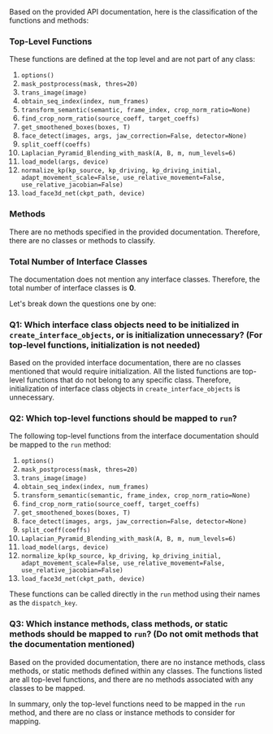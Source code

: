 Based on the provided API documentation, here is the classification of the functions and methods:

### Top-Level Functions
These functions are defined at the top level and are not part of any class:
1. `options()`
2. `mask_postprocess(mask, thres=20)`
3. `trans_image(image)`
4. `obtain_seq_index(index, num_frames)`
5. `transform_semantic(semantic, frame_index, crop_norm_ratio=None)`
6. `find_crop_norm_ratio(source_coeff, target_coeffs)`
7. `get_smoothened_boxes(boxes, T)`
8. `face_detect(images, args, jaw_correction=False, detector=None)`
9. `split_coeff(coeffs)`
10. `Laplacian_Pyramid_Blending_with_mask(A, B, m, num_levels=6)`
11. `load_model(args, device)`
12. `normalize_kp(kp_source, kp_driving, kp_driving_initial, adapt_movement_scale=False, use_relative_movement=False, use_relative_jacobian=False)`
13. `load_face3d_net(ckpt_path, device)`

### Methods
There are no methods specified in the provided documentation. Therefore, there are no classes or methods to classify.

### Total Number of Interface Classes
The documentation does not mention any interface classes. Therefore, the total number of interface classes is **0**.

Let's break down the questions one by one:

### Q1: Which interface class objects need to be initialized in `create_interface_objects`, or is initialization unnecessary? (For top-level functions, initialization is not needed)

Based on the provided interface documentation, there are no classes mentioned that would require initialization. All the listed functions are top-level functions that do not belong to any specific class. Therefore, initialization of interface class objects in `create_interface_objects` is unnecessary.

### Q2: Which top-level functions should be mapped to `run`?

The following top-level functions from the interface documentation should be mapped to the `run` method:

1. `options()`
2. `mask_postprocess(mask, thres=20)`
3. `trans_image(image)`
4. `obtain_seq_index(index, num_frames)`
5. `transform_semantic(semantic, frame_index, crop_norm_ratio=None)`
6. `find_crop_norm_ratio(source_coeff, target_coeffs)`
7. `get_smoothened_boxes(boxes, T)`
8. `face_detect(images, args, jaw_correction=False, detector=None)`
9. `split_coeff(coeffs)`
10. `Laplacian_Pyramid_Blending_with_mask(A, B, m, num_levels=6)`
11. `load_model(args, device)`
12. `normalize_kp(kp_source, kp_driving, kp_driving_initial, adapt_movement_scale=False, use_relative_movement=False, use_relative_jacobian=False)`
13. `load_face3d_net(ckpt_path, device)`

These functions can be called directly in the `run` method using their names as the `dispatch_key`.

### Q3: Which instance methods, class methods, or static methods should be mapped to `run`? (Do not omit methods that the documentation mentioned)

Based on the provided documentation, there are no instance methods, class methods, or static methods defined within any classes. The functions listed are all top-level functions, and there are no methods associated with any classes to be mapped.

In summary, only the top-level functions need to be mapped in the `run` method, and there are no class or instance methods to consider for mapping.